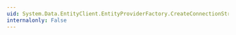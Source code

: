 ```yaml
---
uid: System.Data.EntityClient.EntityProviderFactory.CreateConnectionStringBuilder
internalonly: False
---
```

